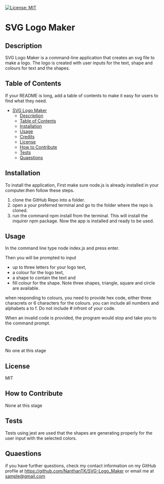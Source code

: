 [![License: MIT](https://img.shields.io/badge/License-MIT-yellow.svg)](https://opensource.org/licenses/MIT)

  # SVG Logo Maker

  
  ## Description

  SVG Logo Maker is a command-line application that creates an svg file to make a logo. The logo is created with user inputs for the text, shape and colours for text and the shapes. 

## Table of Contents 

If your README is long, add a table of contents to make it easy for users to find what they need.
  
  
- [SVG Logo Maker](#svg-logo-maker)
  - [Description](#description)
  - [Table of Contents](#table-of-contents)
  - [Installation](#installation)
  - [Usage](#usage)
  - [Credits](#credits)
  - [License](#license)
  - [How to Contribute](#how-to-contribute)
  - [Tests](#tests)
  - [Quaestions](#quaestions)

## Installation

To install the application, 
First make sure node.js is already installed in your computer.then follow these steps.
1. clone the GitHub Repo into a folder.
2. open a your preferred terminal and go to the folder where the repo is cloned.
3. run the command npm install from the terminal. This will install the inquirer npm package.
Now the app is installed and ready to be used.


## Usage

In the command line type node index.js and press enter.

Then you will be prompted to input 
- up to three letters for your logo text,
- a colour for the logo text,
- a shape to contain the text and
- fill colour for the shape.
Note three shapes, triangle, square and circle are available.

when responding to colours, you need to provide hex code, either three characrets or 6 characters for the colours. you can include all numbers and alphabets a to f. Do not include # infront of your code.

When an invalid code is provided, the program would stop and take you to the command prompt.

## Credits

No one at this stage

## License

MIT

## How to Contribute

None at this stage

## Tests

Tests using jest are used that the shapes are generating properly for the user input with the selected colors.

## Quaestions

if you have further questions, check my contact information on my GitHub profile at 
https://github.com/NanthanTK/SVG-Logo_Maker 
or
email me at sample@gmail.com